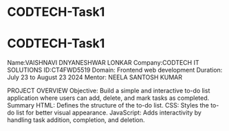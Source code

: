 # CODTECH-Task1
# CODTECH-Task1
Name:VAISHNAVI DNYANESHWAR LONKAR
Company:CODTECH IT SOLUTIONS
ID:CT4FWD5519
Domain: Frontend web development
Duration: July 23 to August 23 2024
Mentor: NEELA SANTOSH KUMAR

PROJECT OVERVIEW
Objective: Build a simple and interactive to-do list application where users can add, delete, and mark tasks as completed.
Summary
HTML: Defines the structure of the to-do list.
CSS: Styles the to-do list for better visual appearance.
JavaScript: Adds interactivity by handling task addition, completion, and deletion.
